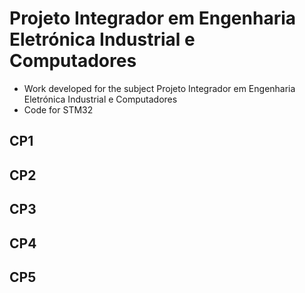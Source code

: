 # Projeto Integrador em Engenharia Eletrónica Industrial e Computadores

- Work developed for the subject Projeto Integrador em Engenharia Eletrónica Industrial e Computadores                                                     
- Code for STM32 

## CP1
## CP2
## CP3
## CP4
## CP5

